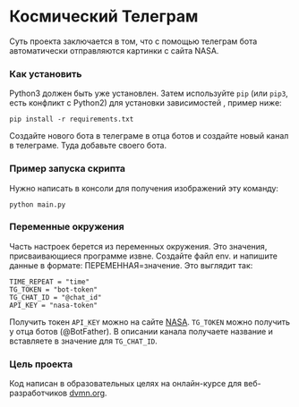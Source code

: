 # Космический Телеграм

Суть проекта заключается в том, что с помощью телеграм бота автоматически отправляются картинки с сайта NASA. 

### Как установить

Python3 должен быть уже установлен. Затем используйте `pip` (или `pip3`, есть конфликт с Python2) для установки зависимостей , пример ниже:
```
pip install -r requirements.txt
```
Создайте нового бота в телеграме в отца ботов и создайте новый канал в телеграме. Туда добавьте своего бота. 

### Пример запуска скрипта

Нужно написать в консоли для получения изображений эту команду:
```
python main.py
```

### Переменные окружения 

Часть настроек берется из переменных окружения. Это значения, присваивающиеся программе извне. Создайте файл env. и напишите данные в формате: ПЕРЕМЕННАЯ=значение. Это выглядит так: 
```
TIME_REPEAT = "time"
TG_TOKEN = "bot-token"
TG_CHAT_ID = "@chat_id"
API_KEY = "nasa-token"
```
Получить токен `API_KEY` можно на сайте [NASA](https://api.nasa.gov/). `TG_TOKEN` можно получить у отца ботов (@BotFather). В описании канала получаете название и вставляете в значение для  `TG_CHAT_ID`.

### Цель проекта

Код написан в образовательных целях на онлайн-курсе для веб-разработчиков [dvmn.org](https://dvmn.org/).